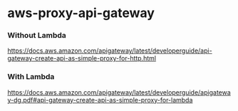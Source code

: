 # aws-proxy-api-gateway

### Without Lambda

https://docs.aws.amazon.com/apigateway/latest/developerguide/api-gateway-create-api-as-simple-proxy-for-http.html

### With Lambda

https://docs.aws.amazon.com/apigateway/latest/developerguide/apigateway-dg.pdf#api-gateway-create-api-as-simple-proxy-for-lambda

